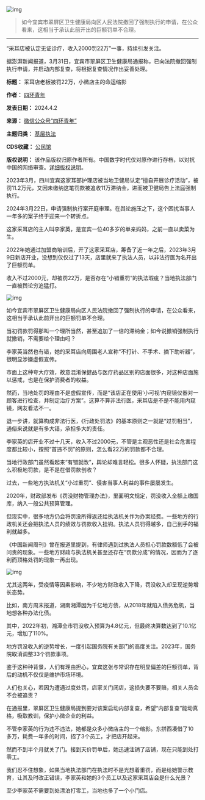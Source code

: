 ![img](https://chinadigitaltimes.net/chinese/files/2024/04/post-706434-660c0990cc801.)



> 如今宜宾市翠屏区卫生健康局向区人民法院撤回了强制执行的申请，在公众看来，这相当于承认此前开出的巨额罚单不合理。




---


“采耳店被认定无证诊疗，收入2000罚22万”一事，持续引发关注。


据澎湃新闻报道，3月31日，宜宾市翠屏区卫生健康局通报称，已向法院撤回强制执行申请，并启动内部复查，将根据复查情况作出妥善处理。




**标题：** 采耳店老板被罚22万，小微店主的命运缩影  

**作者：** [四环青年](https://chinadigitaltimes.net/space/四环青年)  

**发表日期：** 2024.4.2  

**来源：** [微信公众号“四环青年”](https://web.archive.org/web/20240402133338/https://mp.weixin.qq.com/mp/wappoc_appmsgcaptcha?poc_token=HDIJDGajymi6lJ5xsCs9zKWZxOZ9kN1SGsG5zSnq&target_url=https%3A%2F%2Fmp.weixin.qq.com%2Fs%2FWois27IWIudMCmTJSer2mQ)  

**主题归类：** [基层执法](https://chinadigitaltimes.net/space/基层执法)  

**CDS收藏：** [公民馆](https://chinadigitaltimes.net/space/%E5%85%AC%E6%B0%91%E9%A6%86)  

**版权说明：** 该作品版权归原作者所有。中国数字时代仅对原作进行存档，以对抗中国的网络审查。[详细版权说明](https://chinadigitaltimes.net/chinese/copyright)。


2023年3月，四川宜宾这家耳部护理店被当地卫健局认定“擅自开展诊疗活动”，被罚11.2万元，又因未缴纳这笔罚款被追收11万滞纳金，进而被卫健局告上法庭强制执行。


2024年3月22日，申请强制执行案开庭审理。在舆论施压之下，这个困扰当事人一年多的案子终于迎来一个转折点。


这家采耳店的主人叫李家英，是宜宾一位40多岁的单亲妈妈，之前一直以卖菜为生。


2022年她通过加盟商培训后，开了这家采耳店，筹备了近一年之后，2023年3月9日新店开业，没想到仅仅过了13天，店里就来了执法人员，以非法行医为名开出了巨额罚单。


收入不过2000元，却被罚22万，是否存在“小错重罚”的执法瑕疵？当地执法部门一直被舆论穷追猛打。


![img](https://chinadigitaltimes.net/chinese/files/2024/04/post-706434-660c0990e8dc5.)


如今宜宾市翠屏区卫生健康局向区人民法院撤回了强制执行的申请，在公众看来，这相当于承认此前开出的巨额罚单不合理。


当初罚款罚得那叫一个理所当然，甚至追加了一倍的滞纳金；如今说撤销强制执行就撤销，不需要给个理由吗？


李家英当然也有错，她的采耳店向周围老人宣称“不打针、不手术、摘下助听器”，很明显涉嫌虚假宣传。


市面上这种夸大疗效，故意混淆保健品与医疗药品区别的店面很多，对这种店面施以惩戒，也是在保护消费者的权益。


然而，当地处罚的理由不是虚假宣传，而是“该店正在使用‘小可视’内窥镜仪器对一顾客进行检查，并制定治疗方案”。这算不算非法行医，采耳店是不是不能用内窥镜，网友看法不一。


退一步讲，就算构成非法行医，《行政处罚法》的基本原则之一就是“过罚相当”，通俗来说就是有多大错，承担多大的责任。


李家英的店开业不过十几天，收入不过2000元，不管是主观恶性还是社会危害程度都比较小，按照“首违不罚”的原则，怎么看22万的罚款都不合理。


当地行政部门虽然看起来“有错就改”，舆论却难言轻松。很多人怀疑，执法部门这么积极地罚款，是不是在借罚款创收？


过去，一些地方执法机关“小过重罚”、侵害当事人利益的事件屡屡发生。


2020年，财政部发布《罚没财物管理办法》，里面明文规定，罚没收入全额上缴国库，纳入一般公共预算管理。


但现实中，很多地方仍会将罚没所得返还给执法机关作为办案经费。一些地方的行政机关还会把执法人员的绩效与罚款收入挂钩。执法人员罚得越多，自己到手的福利就越多。


《中国新闻周刊》曾在报道里提到，有律师遇到过执法人员担心罚款数额低了会被问责的现象。一些地方财政与执法机关甚至还存在“罚款分成”的情况，因而为了逐利而顶格处罚的现象一再出现。


![img](https://chinadigitaltimes.net/chinese/files/2024/04/post-706434-660c099114bd9.png)


尤其这两年，受疫情等因素影响，不少地方财政收入下降，罚没收入却呈现逆势增长态势。


比如，南方周末报道，湖南湘潭因为千亿地方债，从2018年就陷入债务危机，当地想各种办法化债。


其中，2022年初，湘潭全市罚没收入预算为4.8亿元，但最终决算数达到了10.1亿元，增加了110%。


地方罚没收入的逆势增长，一度引起国务院有关部门的高度关注。2023年，国务院取消调整33个罚款事项。


鉴于这种种背景，人们有理由担心，宜宾这张与常识存在明显偏差的巨额罚单，背后的动机不仅仅是维护市场环境。


人们也关心，若因为遭遇过度处罚，店家关门闭店，这损失要不要赔，相关人员会不会被追责？


在通报里，翠屏区卫生健康局提到要对该案启动内部复查，希望“内部复查”能动真格，吸取教训，保护小微企业的利益。


不管李家英的行为违不违法，她都是众多小微店主的一个缩影。东拼西凑借了10多万，耗费一年多的时间，招了3个员工，才把店开起来。


然而不到半个月就关了门。接到天价罚单后，她迅速注销了店铺，现在只能到处打零工。


我们忍不住想象，如果当地执法部门在执法时不是光想着重罚，而是给她警示教育，让其及时改正错误，李家英和她的3个员工以及这家采耳店会是什么光景？


至少李家英不需要到处漂泊打零工，当地也多了一个小门店。

